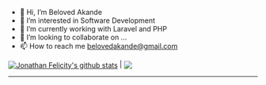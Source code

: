 - 👋 Hi, I’m Beloved Akande
- 👀 I’m interested in Software Development
- 🌱 I’m currently working with Laravel and PHP
- 💞️ I’m looking to collaborate on ...
- 📫 How to reach me belovedakande@gmail.com






<a href="https://github.com/beloved46/github-readme-stats"><img align="center" src="https://github-readme-stats.vercel.app/api?username=beloved46&show_icons=true&include_all_commits=true&theme=buefy&hide_border=true" alt="Jonathan Felicity's github stats" /></a> | <a href="https://github.com/beloved46/github-readme-stats"><img align="center" src="https://github-readme-stats.vercel.app/api/top-langs/?username=beloved46&layout=compact&theme=buefy&hide_border=true" /></a> 

---

